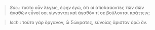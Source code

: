 

>  *Soc.*: τοῦτο οὖν λέγεις, ἔφην ἐγώ, ὅτι οἱ ἀπολαύοντες τῶν σῶν ἀγαθῶν εὖνοί σοι γίγνονται καὶ ἀγαθόν τί σε βούλονται πράττειν;



>  *Isch.*: τοῦτο γὰρ ὄργανον, ὦ Σώκρατες, εὐνοίας ἄριστον ὁρῶ ὄν.